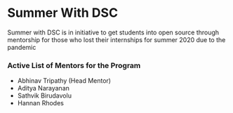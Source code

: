 # Summer With DSC
Summer with DSC is in initiative to get students into open source through mentorship for those who lost their internships for summer 2020 due to the pandemic

### Active List of Mentors for the Program
- Abhinav Tripathy (Head Mentor)
- Aditya Narayanan 
- Sathvik Birudavolu 
- Hannan Rhodes

